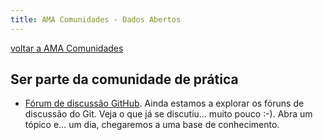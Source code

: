```yaml
---
title: AMA Comunidades - Dados Abertos
---
```


[voltar a AMA Comunidades](/comunidades/)

## Ser parte da comunidade de prática

- [Fórum de discussão GitHub](https://github.com/amagovpt/data/discussions). Ainda estamos a explorar os fóruns de discussão do Git. Veja o que já se discutiu... muito pouco :-). Abra um tópico e... um dia, chegaremos a uma base de conhecimento.

